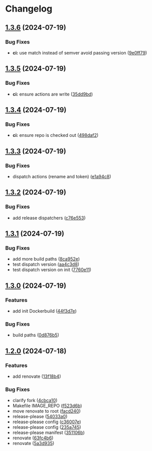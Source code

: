 # Changelog

## [1.3.6](https://github.com/anthr76/k8s-pod-mutator-webhook/compare/k8s-pod-mutator-webhook-v1.3.5...k8s-pod-mutator-webhook-v1.3.6) (2024-07-19)


### Bug Fixes

* **ci:** use match instead of semver avoid passing version ([9e0ff79](https://github.com/anthr76/k8s-pod-mutator-webhook/commit/9e0ff79d86b6e23975223e93c53d26b04e7be707))

## [1.3.5](https://github.com/anthr76/k8s-pod-mutator-webhook/compare/k8s-pod-mutator-webhook-v1.3.4...k8s-pod-mutator-webhook-v1.3.5) (2024-07-19)


### Bug Fixes

* **ci:** ensure actions are write ([35dd9bd](https://github.com/anthr76/k8s-pod-mutator-webhook/commit/35dd9bd89f2bb09a6198cb4c1881aaadcd3f676e))

## [1.3.4](https://github.com/anthr76/k8s-pod-mutator-webhook/compare/k8s-pod-mutator-webhook-v1.3.3...k8s-pod-mutator-webhook-v1.3.4) (2024-07-19)


### Bug Fixes

* **ci:** ensure repo is checked out ([498daf2](https://github.com/anthr76/k8s-pod-mutator-webhook/commit/498daf2eb2072ced2885f6de0637dda367b44884))

## [1.3.3](https://github.com/anthr76/k8s-pod-mutator-webhook/compare/k8s-pod-mutator-webhook-v1.3.2...k8s-pod-mutator-webhook-v1.3.3) (2024-07-19)


### Bug Fixes

* dispatch actions (rename and token) ([e1a94c8](https://github.com/anthr76/k8s-pod-mutator-webhook/commit/e1a94c89fccc925eeed82b88672e19831fefd993))

## [1.3.2](https://github.com/anthr76/k8s-pod-mutator-webhook/compare/k8s-pod-mutator-webhook-v1.3.1...k8s-pod-mutator-webhook-v1.3.2) (2024-07-19)


### Bug Fixes

* add release dispatchers ([c76e553](https://github.com/anthr76/k8s-pod-mutator-webhook/commit/c76e5537561544e52cc23afb3dc7d56079f7eb57))

## [1.3.1](https://github.com/anthr76/k8s-pod-mutator-webhook/compare/k8s-pod-mutator-webhook-v1.3.0...k8s-pod-mutator-webhook-v1.3.1) (2024-07-19)


### Bug Fixes

* add more build paths ([8ca952e](https://github.com/anthr76/k8s-pod-mutator-webhook/commit/8ca952ecaeed255be9ddb60ee60461c8f524c31e))
* test dispatch version ([aa4c3d8](https://github.com/anthr76/k8s-pod-mutator-webhook/commit/aa4c3d82f9fc1554157884c5d05a4424c39696ca))
* test dispatch version on init ([7760e11](https://github.com/anthr76/k8s-pod-mutator-webhook/commit/7760e11f31b8ec4ad4e6931ba8a4f558b6c86892))

## [1.3.0](https://github.com/anthr76/k8s-pod-mutator-webhook/compare/k8s-pod-mutator-webhook-v1.2.0...k8s-pod-mutator-webhook-v1.3.0) (2024-07-19)


### Features

* add init Dockerbuild ([44f3d7e](https://github.com/anthr76/k8s-pod-mutator-webhook/commit/44f3d7ec0056c01f3d57f3e610f8b0eadcc316d0))


### Bug Fixes

* build paths ([0d876b5](https://github.com/anthr76/k8s-pod-mutator-webhook/commit/0d876b50ef92e5eddfcd295bf89899b79afa92b8))

## [1.2.0](https://github.com/anthr76/k8s-pod-mutator-webhook/compare/k8s-pod-mutator-webhook-v1.1.1...k8s-pod-mutator-webhook-v1.2.0) (2024-07-18)


### Features

* add renovate ([13f18b4](https://github.com/anthr76/k8s-pod-mutator-webhook/commit/13f18b4103a4e9dfbd1f9f53d4b674d5313d39bd))


### Bug Fixes

* clarify fork ([4cbca10](https://github.com/anthr76/k8s-pod-mutator-webhook/commit/4cbca10d6abbd9b2115a7e26a73bec6edd145fc9))
* Makefile IMAGE_REPO ([f523d6b](https://github.com/anthr76/k8s-pod-mutator-webhook/commit/f523d6be22eb0ba9b2d2c4f26c701cb466cf8bb9))
* move renovate to root ([facd240](https://github.com/anthr76/k8s-pod-mutator-webhook/commit/facd2405410cf15d2a15e5069649d449ccfadbca))
* release-please ([54033a0](https://github.com/anthr76/k8s-pod-mutator-webhook/commit/54033a03015684545e06c29a2c8dfbed0a329c45))
* release-please config ([c36007e](https://github.com/anthr76/k8s-pod-mutator-webhook/commit/c36007efbbe0b66370938b9b35d74da02d2863fe))
* release-please config ([235a745](https://github.com/anthr76/k8s-pod-mutator-webhook/commit/235a74545c302b7a1ad300280160db54e675cb2f))
* release-please manifest ([351106b](https://github.com/anthr76/k8s-pod-mutator-webhook/commit/351106b25478e6dce91d8cb73c241d4236fa3f23))
* renovate ([63fc4b6](https://github.com/anthr76/k8s-pod-mutator-webhook/commit/63fc4b68271b19b26816131fc9017e5a2f3437ca))
* renovate ([5a3d935](https://github.com/anthr76/k8s-pod-mutator-webhook/commit/5a3d935d0bcb636ca2e84d7fcde75f455e809a61))
